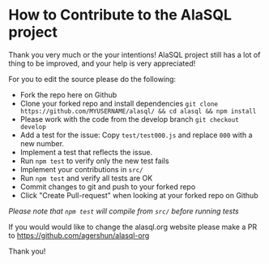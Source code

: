 # How to Contribute to the AlaSQL project

Thank you very much or the your intentions! AlaSQL project still has a lot of thing to be improved, and your help is very appreciated!

For you to edit the source please do the following:

- Fork the repo here on Github
- Clone your forked repo and install dependencies `git clone https://github.com/MYUSERNAME/alasql/ && cd alasql && npm install`  
- Please work with the code from the develop branch `git checkout develop`
- Add a test for the issue: Copy `test/test000.js` and replace `000` with a new number. 
- Implement a test that reflects the issue.
- Run `npm test` to verify only the new test fails
- Implement your contributions in `src/`
- Run `npm test` and verify all tests are OK
- Commit changes to git and push to your forked repo
- Click "Create Pull-request" when looking at your forked repo on Github

_Please note that `npm test` will compile from `src/` before running tests_ 


If you would would like to change the alasql.org website please make a PR to https://github.com/agershun/alasql-org
 


Thank you!
